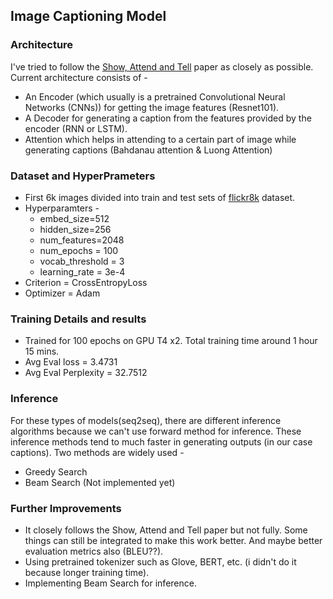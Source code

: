 ## Image Captioning Model

### Architecture
I've tried to follow the [Show, Attend and Tell](https://arxiv.org/abs/1502.03044) paper as closely as possible.
Current architecture consists of - 
- An Encoder (which usually is a pretrained Convolutional Neural Networks (CNNs)) for getting the image features (Resnet101).
- A Decoder for generating a caption from the features provided by the encoder (RNN or LSTM).
- Attention which helps in attending to a certain part of image while generating captions (Bahdanau attention & Luong Attention)

### Dataset and HyperPrameters
- First 6k images divided into train and test sets of [flickr8k](https://www.kaggle.com/datasets/adityajn105/flickr8k) dataset.
- Hyperparamters - 
    - embed_size=512
    - hidden_size=256
    - num_features=2048
    - num_epochs = 100
    - vocab_threshold = 3
    - learning_rate = 3e-4
- Criterion = CrossEntropyLoss
- Optimizer = Adam

### Training Details and results
- Trained for 100 epochs on GPU T4 x2. Total training time around 1 hour 15 mins.
- Avg Eval loss = 3.4731
- Avg Eval Perplexity = 32.7512






### Inference
For these types of models(seq2seq), there are different inference algorithms because we can't use forward method for inference. These inference methods tend to much faster in generating outputs (in our case captions). 
Two methods are widely used - 
- Greedy Search
- Beam Search (Not implemented yet)






### Further Improvements
- It closely follows the Show, Attend and Tell paper but not fully. Some things can still be integrated to make this work better. And maybe better evaluation metrics also (BLEU??).
- Using pretrained tokenizer such as Glove, BERT, etc. (i didn't do it because longer training time).
- Implementing Beam Search for inference.